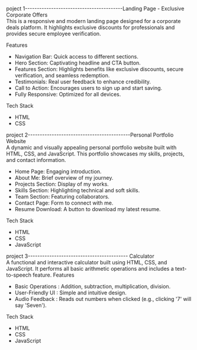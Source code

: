 poject 1-----------------------------------------Landing Page - Exclusive Corporate Offers      
This is a responsive and modern landing page designed for a corporate deals platform. It highlights exclusive discounts for professionals and provides secure employee verification.

Features
- Navigation Bar: Quick access to different sections.
- Hero Section: Captivating headline and CTA button.
- Features Section: Highlights benefits like exclusive discounts, secure verification, and seamless redemption.
- Testimonials: Real user feedback to enhance credibility.
- Call to Action: Encourages users to sign up and start saving.
- Fully Responsive: Optimized for all devices.

Tech Stack
- HTML
- CSS

project 2-------------------------------------------Personal Portfolio Website       
A dynamic and visually appealing personal portfolio website built with HTML, CSS, and JavaScript. This portfolio showcases my skills, projects, and contact information.

- Home Page: Engaging introduction.
- About Me: Brief overview of my journey.
- Projects Section: Display of my works.
- Skills Section: Highlighting technical and soft skills.
- Team Section: Featuring collaborators.
- Contact Page: Form to connect with me.
- Resume Download: A button to download my latest resume.

Tech Stack
- HTML
- CSS
- JavaScript

project 3------------------------------------------ Calculator           
A functional and interactive calculator built using HTML, CSS, and JavaScript. It performs all basic arithmetic operations and includes a text-to-speech feature.
Features
- Basic Operations : Addition, subtraction, multiplication, division.
- User-Friendly UI : Simple and intuitive design.
- Audio Feedback : Reads out numbers when clicked (e.g., clicking '7' will say 'Seven').

Tech Stack
- HTML
- CSS
- JavaScript 

